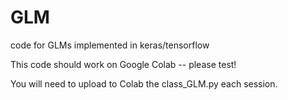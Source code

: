 # GLM
code for GLMs implemented in keras/tensorflow


This code should work on Google Colab -- please test!

You will need to upload to Colab the class_GLM.py each session.
